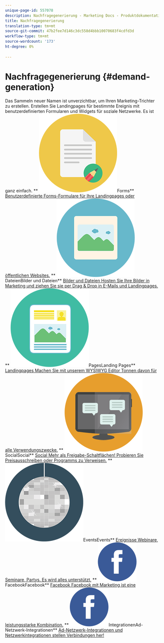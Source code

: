 ```yaml
---
unique-page-id: 557078
description: Nachfragegenerierung - Marketing Docs - Produktdokumentation
title: Nachfragegenerierung
translation-type: tm+mt
source-git-commit: 47b2fee7d146c3dc558d4bbb10070683f4cdfd3d
workflow-type: tm+mt
source-wordcount: '173'
ht-degree: 0%

---
```



# Nachfragegenerierung {#demand-generation}

Das Sammeln neuer Namen ist unverzichtbar, um Ihren Marketing-Trichter zu erstellen. Erstellen Sie Landingpages für bestimmte Ereignis mit benutzerdefinierten Formularen und Widgets für soziale Netzwerke. Es ist ganz einfach.
** ![Forms](assets/documents-bookmarks-16.png)Forms** [Benutzerdefinierte Forms-Formulare für Ihre Landingpages oder öffentlichen Websites.](https://docs.marketo.com/display/DOCS/Forms)     **  ![Bilder und ](assets/graphic-design-tools-06.png)DateienBilder und Dateien**  [Bilder und Dateien Hosten Sie Ihre Bilder in Marketing und ziehen Sie sie per Drag &amp; Drop in E-Mails und Landingpages.](https://docs.marketo.com/display/DOCS/Images+and+Files)     **  ![Landing ](assets/office-artboard-80.png)PagesLanding Pages**  [Landingpages Machen Sie mit unserem WYSIWYG Editor Tonnen davon für alle Verwendungszwecke.](https://docs.marketo.com/pages/viewpage.action?pageId=2359689)     **  ![](assets/chat-messages-18.png)SocialSocial**  [Social Mehr als Freigabe-Schaltflächen! Probieren Sie Preisausschreiben oder Programms zu Verweisen.](https://docs.marketo.com/display/DOCS/Social)     **  ![](assets/party-10.png)EventsEvents**  [Ereignisse Webinare, Seminare, Partys. Es wird alles unterstützt.](https://docs.marketo.com/pages/viewpage.action?pageId=2949755)     **  ![](assets/facebook-icon.png)FacebookFacebook**  [Facebook Facebook mit Marketing ist eine leistungsstarke Kombination.](https://docs.marketo.com/display/DOCS/Facebook)     **  ![Ad-Netzwerk-](assets/facebook-icon.png)IntegrationenAd-Netzwerk-Integrationen**  [Ad-Netzwerk-Integrationen und Netzwerkintegrationen stellen Verbindungen her!](https://docs.marketo.com/display/DOCS/Ad+Network+Integrations)